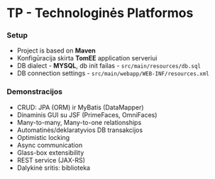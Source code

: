 # TP - Technologinės Platformos

### Setup
* Project is based on **Maven** 
* Konfigūracija skirta **TomEE** application serveriui
* DB dialect - **MYSQL**, db init failas - `src/main/resources/db.sql`
* DB connection settings - `src/main/webapp/WEB-INF/resources.xml`

### Demonstracijos
* CRUD: JPA (ORM) ir MyBatis (DataMapper) 
* Dinaminis GUI su JSF (PrimeFaces, OmniFaces)
* Many-to-many, Many-to-one relationships
* Automatinės/deklaratyvios DB transakcijos
* Optimistic locking
* Async communication
* Glass-box extensibility
* REST service (JAX-RS)
* Dalykinė sritis: biblioteka

